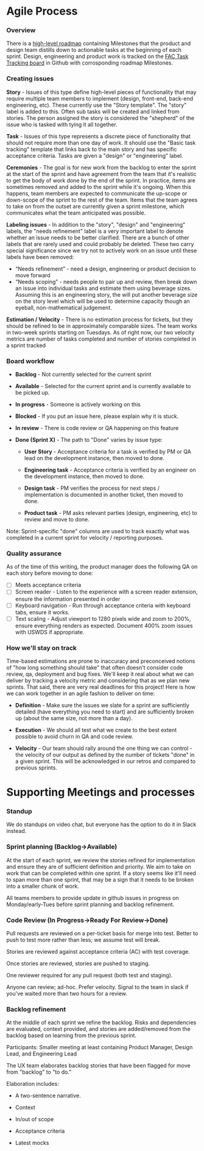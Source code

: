 Agile Process
===================

### Overview

There is a [high-level roadmap](https://github.com/GSA-TTS/FAC/blob/main/docs/product/roadmap.md) containing Milestones that the product and design team distills down to actionable tasks at the beginning of each sprint. Design, engineering and product work is tracked on the [FAC Task Tracking board](https://github.com/GSA-TTS/FAC/projects/1) in Github with corrosponding roadmap Milestones. 

### Creating issues
 
**Story** - Issues of this type define high-level pieces of functionality that may require multiple team members to implement (design, front-end, back-end engineering, etc). These currently use the "Story template". The "story" label is added to this. Often sub tasks will be created and linked from stories. The person assigned the story is considered the "shepherd" of the issue who is tasked with tying it all together.
 
**Task** - Issues of this type represents a discrete piece of functionality that should not require more than one day of work. It should use the "Basic task tracking" template that links back to the main story and has specific acceptance criteria. Tasks are given a "design" or "engineering" label.
 
**Ceremonies** - The goal is for new work from the backlog to enter the sprint at the start of the sprint and have agreement from the team that it's realistic to get the body of work done by the end of the sprint. In practice, items are sometimes removed and added to the sprint while it's ongoing. When this happens, team members are expected to communicate the up-scope or down-scope of the sprint to the rest of the team. Items that the team agrees to take on from the outset are currently given a sprint milestone, which communicates what the team anticipated was possible.
 
**Labeling issues** - In addition to the "story", "design" and "engineering" labels, the "needs refinement" label is a very important label to denote whether an issue needs to be better clarified. There are a bunch of other labels that are rarely used and could probably be deleted. These two carry special significance since we try not to actively work on an issue until these labels have been removed: 

* “Needs refinement” - need a design, engineering or product decision to move forward
* “Needs scoping” - needs people to pair up and review, then break down an issue into individual tasks and estimate them using beverage sizes. Assuming this is an engineering story, the will put another beverage size on the story level which will be used to determine capacity though an eyeball, non-mathematical judgement. 

 
**Estimation / Velocity** - There is no estimation process for tickets, but they should be refined to be in approximately comparable sizes. The team works in two-week sprints starting on Tuesdays. As of right now, our two velocity metrics are number of tasks completed and number of stories completed in a sprint tracked

### Board workflow

- **Backlog** - Not currently selected for the current sprint

- **Available** - Selected for the current sprint and is currently available to be picked up.

- **In progress** - Someone is actively working on this

- **Blocked** - If you put an issue here, please explain why it is stuck.

- **In review** - There is code review or QA happening on this feature

- **Done (Sprint X)** - The path to "Done" varies by issue type:

    - **User Story** - Acceptance criteria for a task is verified by PM or QA lead on the development instance, then moved to done. 

    - **Engineering task** - Acceptance criteria is verified by an engineer on the development instance, then moved to done. 

    - **Design task** - PM verifies the process for next steps / implementation is documented in another ticket, then moved to done. 

    - **Product task** - PM asks relevant parties (design, engineering, etc) to review and move to done.  

Note: Sprint-specific "done" columns are used to track exactly what was completed in a current sprint for velocity / reporting purposes.

### Quality assurance

As of the time of this writing, the product manager does the following QA on each story before moving to done: 

- [ ] Meets acceptance criteria
- [ ] Screen reader - Listen to the experience with a screen reader extension, ensure the information presented in order
- [ ] Keyboard navigation - Run through acceptance criteria with keyboard tabs, ensure it works. 
- [ ] Text scaling - Adjust viewport to 1280 pixels wide and zoom to 200%, ensure everything renders as expected. Document 400% zoom issues with USWDS if appropriate. 

### How we'll stay on track

Time-based estimations are prone to inaccuracy and preconceived notions of "how long something should take" that often doesn't consider code review, qa, deployment and bug fixes. We'll keep it real about what we can deliver by tracking a velocity metric and considering that as we plan new sprints. That said, there are very real deadlines for this project! Here is how we can work together in an agile fashion to deliver on time:

-   **Definition** - Make sure the issues we slate for a sprint are sufficiently detailed (have everything you need to start) and are sufficiently broken up (about the same size, not more than a day).

-   **Execution** - We should all test what we create to the best extent possible to avoid churn in QA and code review.

-   **Velocity** - Our team should rally around the one thing we can control - the velocity of our output as defined by the number of tickets "done" in a given sprint. This will be acknowledged in our retros and compared to previous sprints.

# Supporting Meetings and processes

### Standup
We do standups on video chat, but everyone has the option to do it in Slack instead. 

### Sprint planning (Backlog->Available)

At the start of each sprint, we review the stories refined for implementation and ensure they are of sufficient definition and priority. We aim to take on work that can be completed within one sprint. If a story seems like it'll need to span more than one sprint, that may be a sign that it needs to be broken into a smaller chunk of work. 

All teams members to provide update in github issues in progress on Monday/early-Tues before sprint planning and backlog refinement. 

### Code Review (In Progress->Ready For Review->Done)

Pull requests are reviewed on a per-ticket basis for merge into test. Better to push to test more rather than less; we assume test will break.

Stories are reviewed against acceptance criteria (AC) with test coverage.

Once stories are reviewed, stories are pushed to staging.

One reviewer required for any pull request (both test and staging).

Anyone can review; ad-hoc. Prefer velocity. Signal to the team in slack if you've waited more than two hours for a review.

### Backlog refinement

At the middle of each sprint we refine the backlog. Risks and dependencies are evaluated, context provided, and stories are added/removed from the backlog based on learning from the previous sprint.

Participants: Smaller meeting at least containing Product Manager, Design Lead, and Engineering Lead

The UX team elaborates backlog stories that have been flagged for move from "backlog" to "to do."

Elaboration includes:

-   A two-sentence narrative.

-   Context

-   In/out of scope

-   Acceptance criteria

-   Latest mocks